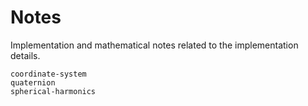 # Notes

Implementation and mathematical notes related to the implementation details.

```{toctree}
coordinate-system
quaternion
spherical-harmonics
```
